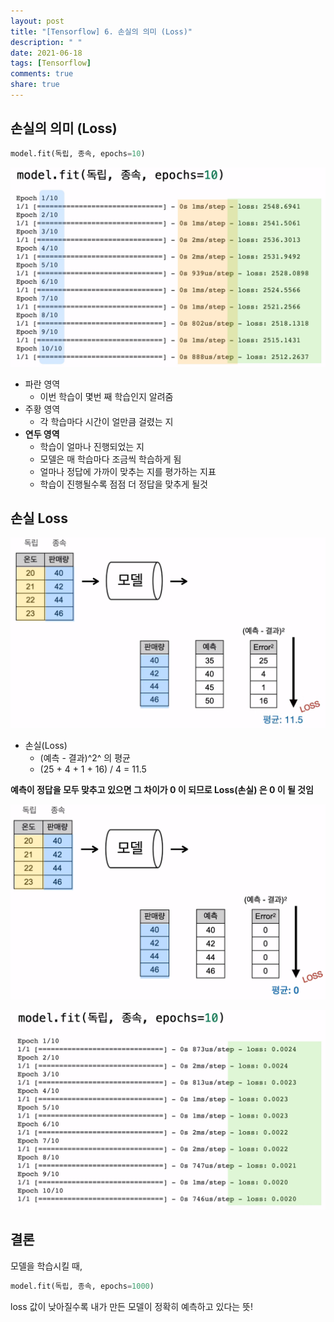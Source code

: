 ```yaml
---
layout: post
title: "[Tensorflow] 6. 손실의 의미 (Loss)"
description: " "
date: 2021-06-18
tags: [Tensorflow]
comments: true
share: true
---
```


## 손실의 의미 (Loss)

```python
model.fit(독립, 종속, epochs=10)
```

  ![image-20200828011811843](images/image-20200828011811843.png)



- 파란 영역
  - 이번 학습이 몇번 째 학습인지 알려줌
- 주황 영역
  - 각 학습마다 시간이 얼만큼 걸렸는 지
- **연두 영역**
  - 학습이 얼마나 진행되었는 지
  - 모델은 매 학습마다 조금씩 학습하게 됨
  - 얼마나 정답에 가까이 맞추는 지를 평가하는 지표
  - 학습이 진행될수록 점점 더 정답을 맞추게 될것





## 손실 Loss

![image-20200828012116188](images/image-20200828012116188.png)

- 손실(Loss)
  - (예측 - 결과)^2^ 의 평균
  - (25 + 4 + 1 + 16) / 4 = 11.5





**예측이 정답을 모두 맞추고 있으면 그 차이가 0 이 되므로 Loss(손실) 은 0 이 될 것임**

![image-20200828012404317](images/image-20200828012404317.png)





![image-20200828012451035](images/image-20200828012451035.png)







## 결론

모델을 학습시킬 때,

```python
model.fit(독립, 종속, epochs=1000)
```

loss 값이 낮아질수록 내가 만든 모델이 정확히 예측하고 있다는 뜻!